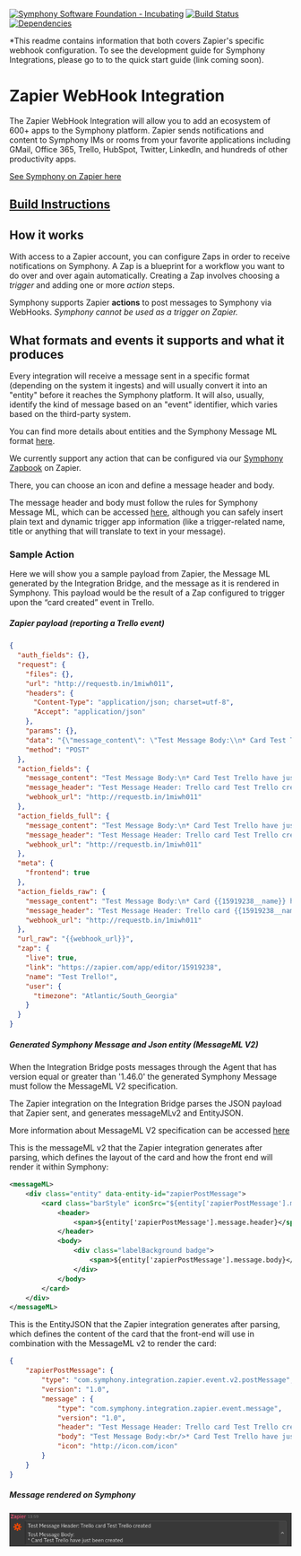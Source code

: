 [![Symphony Software Foundation - Incubating](https://cdn.rawgit.com/symphonyoss/contrib-toolbox/master/images/ssf-badge-incubating.svg)](https://symphonyoss.atlassian.net/wiki/display/FM/Incubating) [![Build Status](https://travis-ci.org/symphonyoss/App-Integrations-Zapier.svg?branch=dev)](https://travis-ci.org/symphonyoss/App-Integrations-Zapier) [![Dependencies](https://www.versioneye.com/user/projects/58d049f9dcaf9e0048399c74/badge.svg?style=flat-square)](https://www.versioneye.com/user/projects/58d049f9dcaf9e0048399c74)

*This readme contains information that both covers Zapier's specific webhook configuration. To see the development guide for Symphony Integrations, please go to to the quick start guide (link coming soon). 

# Zapier WebHook Integration
The Zapier WebHook Integration will allow you to add an ecosystem of 600+ apps to the Symphony platform. Zapier sends notifications and content to Symphony IMs or rooms from your favorite applications including GMail, Office 365, Trello, HubSpot, Twitter, LinkedIn, and hundreds of other productivity apps.
 
[See Symphony on Zapier here](https://zapier.com/zapbook/symphony/)

## [Build Instructions](#build-instructions-for-the-java-developer)

## How it works
With access to a Zapier account, you can configure Zaps in order to receive notifications on Symphony.
A Zap is a blueprint for a workflow you want to do over and over again automatically. Creating a Zap involves choosing a *trigger* and adding one or more *action* steps.

Symphony supports Zapier **actions** to post messages to Symphony via WebHooks. *Symphony cannot be used as a trigger on Zapier.*

## What formats and events it supports and what it produces
Every integration will receive a message sent in a specific format (depending on the system it ingests) and will usually convert it into an "entity" before it reaches the Symphony platform. It will also, usually, identify the kind of message based on an "event" identifier, which varies based on the third-party system.

You can find more details about entities and the Symphony Message ML format [here](https://github.com/symphonyoss/App-Integrations-Core#the-message-ml-format).

We currently support any action that can be configured via our [Symphony Zapbook](https://zapier.com/zapbook/symphony/) on Zapier. 

There, you can choose an icon and define a message header and body.

The message header and body must follow the rules for Symphony Message ML, which can be accessed [here](https://rest-api.symphony.com/docs/message-format/), although you can safely insert plain text and dynamic trigger app information (like a trigger-related name, title or anything that will translate to text in your message).

### Sample Action
Here we will show you a sample payload from Zapier, the Message ML generated by the Integration Bridge, and the message as it is rendered in Symphony. This payload would be the result of a Zap configured to trigger upon the “card created” event in Trello. 

##### Zapier payload (reporting a Trello event)

```json
{
  "auth_fields": {},
  "request": {
    "files": {},
    "url": "http://requestb.in/1miwh011",
    "headers": {
      "Content-Type": "application/json; charset=utf-8",
      "Accept": "application/json"
    },
    "params": {},
    "data": "{\"message_content\": \"Test Message Body:\\n* Card Test Trello have just been created\", \"message_header\": \"Test Message Header: Trello card Test Trello created\", \"webhook_url\": \"http://requestb.in/1miwh011\"}",
    "method": "POST"
  },
  "action_fields": {
    "message_content": "Test Message Body:\n* Card Test Trello have just been created",
    "message_header": "Test Message Header: Trello card Test Trello created",
    "webhook_url": "http://requestb.in/1miwh011"
  },
  "action_fields_full": {
    "message_content": "Test Message Body:\n* Card Test Trello have just been created",
    "message_header": "Test Message Header: Trello card Test Trello created",
    "webhook_url": "http://requestb.in/1miwh011"
  },
  "meta": {
    "frontend": true
  },
  "action_fields_raw": {
    "message_content": "Test Message Body:\n* Card {{15919238__name}} have just been created",
    "message_header": "Test Message Header: Trello card {{15919238__name}} created",
    "webhook_url": "http://requestb.in/1miwh011"
  },
  "url_raw": "{{webhook_url}}",
  "zap": {
    "live": true,
    "link": "https://zapier.com/app/editor/15919238",
    "name": "Test Trello!",
    "user": {
      "timezone": "Atlantic/South_Georgia"
    }
  }
}
```
##### Generated Symphony Message and Json entity (MessageML V2)

When the Integration Bridge posts messages through the Agent that has version equal or greater than '1.46.0' the
generated Symphony Message must follow the MessageML V2 specification.

The Zapier integration on the Integration Bridge parses the JSON payload that Zapier sent, and generates messageMLv2 and EntityJSON. 

More information about MessageML V2 specification can be accessed [here](https://symphonyoss.atlassian.net/wiki/display/WGFOS/MessageML+V2+Draft+Proposal+-+For+Discussion)

This is the messageML v2 that the Zapier integration generates after parsing, which defines the layout of the card and how the front end will render it within Symphony:

```xml
<messageML>
    <div class="entity" data-entity-id="zapierPostMessage">
        <card class="barStyle" iconSrc="${entity['zapierPostMessage'].message.icon}">
            <header>
                <span>${entity['zapierPostMessage'].message.header}</span>
            </header>
            <body>
                <div class="labelBackground badge">
                    <span>${entity['zapierPostMessage'].message.body}</span>
                </div>
            </body>
        </card>
    </div>
</messageML>
```

This is the EntityJSON that the Zapier integration generates after parsing, which defines the content of the card that the front-end will use in combination with the MessageML v2 to render the card:
```json
{
	"zapierPostMessage": {
		"type": "com.symphony.integration.zapier.event.v2.postMessage",
		"version": "1.0",
		"message" : {
		    "type": "com.symphony.integration.zapier.event.message",
		    "version": "1.0",
		    "header": "Test Message Header: Trello card Test Trello created",
		    "body": "Test Message Body:<br/>* Card Test Trello have just been created",
		    "icon": "http://icon.com/icon"
		}
	}
}
```

##### Message rendered on Symphony

![Sample Action](src/docs/samples/sample_trello_action_rendered.png)
